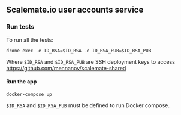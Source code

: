 ## Scalemate.io user accounts service

### Run tests

To run all the tests:

```
drone exec -e ID_RSA=$ID_RSA -e ID_RSA_PUB=$ID_RSA_PUB
```

Where `$ID_RSA` and `$ID_RSA_PUB` are SSH deployment keys to access
https://github.com/mennanov/scalemate-shared

#### Run the app

```
docker-compose up
```

`$ID_RSA` and `$ID_RSA_PUB` must be defined to run Docker compose.
